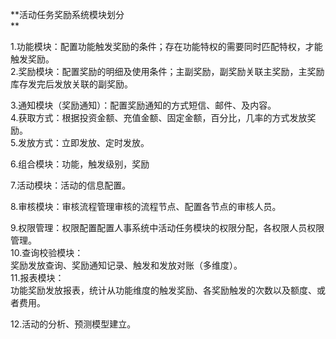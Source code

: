 **活动任务奖励系统模块划分                            
**

1.功能模块：配置功能触发奖励的条件；存在功能特权的需要同时匹配特权，才能触发奖励。  
2.奖励模块：配置奖励的明细及使用条件；主副奖励，副奖励关联主奖励，主奖励库存发完后发放关联的副奖励。

3.通知模块（奖励通知）：配置奖励通知的方式短信、邮件、及内容。  
4.获取方式：根据投资金额、充值金额、固定金额，百分比，几率的方式发放奖励。  
5.发放方式：立即发放、定时发放。

6.组合模块：功能，触发级别，奖励

7.活动模块：活动的信息配置。

8.审核模块：审核流程管理审核的流程节点、配置各节点的审核人员。

9.权限管理：权限配置配置人事系统中活动任务模块的权限分配，各权限人员权限管理。  
10.查询校验模块：  
奖励发放查询、奖励通知记录、触发和发放对账（多维度）。  
11.报表模块：  
功能奖励发放报表，统计从功能维度的触发奖励、各奖励触发的次数以及额度、或者费用。

12.活动的分析、预测模型建立。

